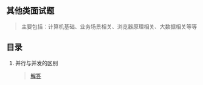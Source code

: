 ## 其他类面试题

> 主要包括：计算机基础、业务场景相关、浏览器原理相关、大数据相关等等
>
>

## 目录

1. 并行与并发的区别

   > [解答](./001.并行与并发的区别.md)



